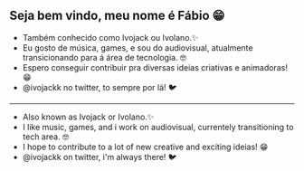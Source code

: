 ## Seja bem vindo, meu nome é Fábio 😁
- Também conhecido como Ivojack ou Ivolano.✨
- Eu gosto de música, games, e sou do audiovisual, atualmente transicionando para á área de tecnologia. 🤓
- Espero conseguir contribuir pra diversas ideias criativas e animadoras! 😁
- @ivojackk no twitter, to sempre por lá! 🐦

-         -           -          -       -      -        -       - 

- Also known as Ivojack or Ivolano.✨
- I like music, games, and i work on audiovisual, currentely transitioning to tech area. 🤓
- I hope to contribute to a lot of new creative and exciting ideias! 😁
- @ivojackk on twitter, i'm always there! 🐦
